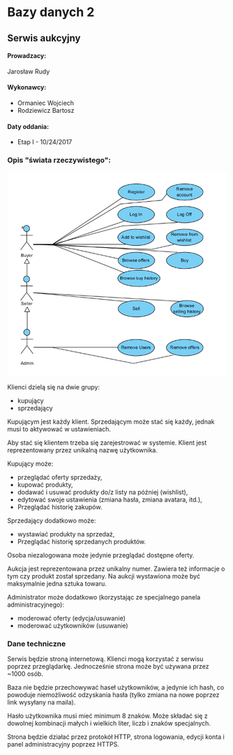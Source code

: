 # Bazy danych 2
## Serwis aukcyjny
#### Prowadzacy:
Jarosław Rudy

#### Wykonawcy:
* Ormaniec Wojciech  
* Rodziewicz Bartosz

#### Daty oddania:
* Etap I - 10/24/2017

### Opis "świata rzeczywistego":

![Use Case Diagram](useCases.jpg "Use case diagram")

Klienci dzielą się na dwie grupy:
* kupujący
* sprzedający

Kupującym jest każdy klient. Sprzedającym może stać się każdy, jednak musi to
aktywować w ustawieniach.

Aby stać się klientem trzeba się zarejestrować w systemie. Klient jest
reprezentowany przez unikalną nazwę użytkownika.

Kupujący może:
* przeglądać oferty sprzedaży,
* kupować produkty,
* dodawać i usuwać produkty do/z listy na później (wishlist),
* edytować swoje ustawienia (zmiana hasła, zmiana avatara, itd.),
* Przeglądać historię zakupów.

Sprzedający dodatkowo może:
* wystawiać produkty na sprzedaż,
* Przeglądać historię sprzedanych produktów.

Osoba niezalogowana może jedynie przeglądać dostępne oferty.

Aukcja jest reprezentowana przez unikalny numer. Zawiera też informacje o tym
czy produkt został sprzedany. Na aukcji wystawiona może być maksymalnie jedna
sztuka towaru.

Administrator może dodatkowo (korzystając ze specjalnego panela
administracyjnego):
* moderować oferty (edycja/usuwanie)
* moderować użytkowników (usuwanie)

### Dane techniczne

Serwis będzie stroną internetową. Klienci mogą korzystać z serwisu poprzez
przeglądarkę. Jednocześnie strona może być używana przez ~1000 osób.

Baza nie będzie przechowywać haseł użytkowników, a jedynie ich hash, co powoduje
niemożliwość odzyskania hasła (tylko zmiana na nowe poprzez link wysyłany na
maila).

Hasło użytkownika musi mieć minimum 8 znaków. Może składać się z dowolnej
kombinacji małych i wielkich liter, liczb i znaków specjalnych.

Strona będzie działać przez protokół HTTP, strona logowania, edycji konta i
panel administracyjny poprzez HTTPS.
